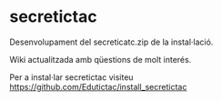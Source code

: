 secretictac
===========

Desenvolupament del secreticatc.zip de la instal·lació.

Wiki actualitzada amb qüestions de molt interés.

Per a instal·lar secretictac visiteu https://github.com/Edutictac/install_secretictac
